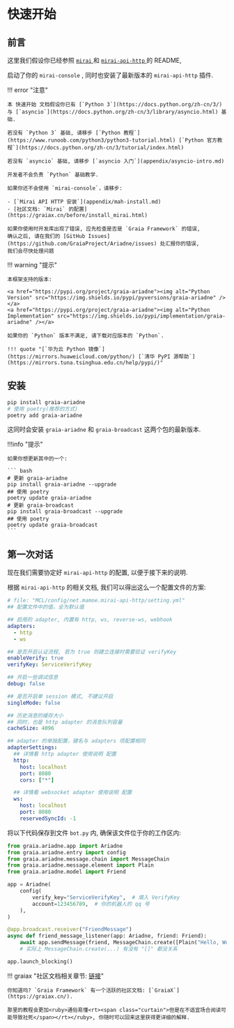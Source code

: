 # 快速开始

## 前言

这里我们假设你已经参照 [ `mirai` ](https://github.com/mamoe/mirai) 和 [ `mirai-api-http` ](https://github.com/mamoe/mirai-api-http)
的 README,

启动了你的 `mirai-console` , 同时也安装了最新版本的 `mirai-api-http` 插件.

!!! error "注意"

    本 快速开始 文档假设你已有 [`Python 3`](https://docs.python.org/zh-cn/3/) 与 [`asyncio`](https://docs.python.org/zh-cn/3/library/asyncio.html) 基础.

    若没有 `Python 3` 基础, 请移步 [`Python 教程`](https://www.runoob.com/python3/python3-tutorial.html) [`Python 官方教程`](https://docs.python.org/zh-cn/3/tutorial/index.html)

    若没有 `asyncio` 基础, 请移步 [`asyncio 入门`](appendix/asyncio-intro.md)

    开发者不会负责 `Python` 基础教学.

    如果你还不会使用 `mirai-console`，请移步:

    - [`Mirai API HTTP 安装`](appendix/mah-install.md)
    - [社区文档: `Mirai` 的配置](https://graiax.cn/before/install_mirai.html)

    如果你使用时开发库出现了错误, 应先检查是否是 `Graia Framework` 的错误,
    确认之后, 请在我们的 [GitHub Issues](https://github.com/GraiaProject/Ariadne/issues) 处汇报你的错误,
    我们会尽快处理问题

!!! warning "提示"

    本框架支持的版本:

    <a href="https://pypi.org/project/graia-ariadne"><img alt="Python Version" src="https://img.shields.io/pypi/pyversions/graia-ariadne" /></a>
    <a href="https://pypi.org/project/graia-ariadne"><img alt="Python Implementation" src="https://img.shields.io/pypi/implementation/graia-ariadne" /></a>

    如果你的 `Python` 版本不满足, 请下载对应版本的 `Python`.

    !!! quote "[`华为云 Python 镜像`](https://mirrors.huaweicloud.com/python/) [`清华 PyPI 源帮助`](https://mirrors.tuna.tsinghua.edu.cn/help/pypi/)"

## 安装

```bash
pip install graia-ariadne
# 使用 poetry(推荐的方式)
poetry add graia-ariadne
```

这同时会安装 `graia-ariadne` 和 `graia-broadcast` 这两个包的最新版本.

!!!info "提示"

    如果你想更新其中的一个:

    ``` bash
    # 更新 graia-ariadne
    pip install graia-ariadne --upgrade
    ## 使用 poetry
    poetry update graia-ariadne
    # 更新 graia-broadcast
    pip install graia-broadcast --upgrade
    ## 使用 poetry
    poetry update graia-broadcast
    ```

## 第一次对话

现在我们需要协定好 `mirai-api-http` 的配置, 以便于接下来的说明.

根据 `mirai-api-http` 的相关文档, 我们可以得出这么一个配置文件的方案:

```yaml
# file: "MCL/config/net.mamoe.mirai-api-http/setting.yml"
## 配置文件中的值，全为默认值

## 启用的 adapter, 内置有 http, ws, reverse-ws, webhook
adapters:
  - http
  - ws

## 是否开启认证流程, 若为 true 则建立连接时需要验证 verifyKey
enableVerify: true
verifyKey: ServiceVerifyKey

## 开启一些调试信息
debug: false

## 是否开启单 session 模式, 不建议开启
singleMode: false

## 历史消息的缓存大小
## 同时，也是 http adapter 的消息队列容量
cacheSize: 4096

## adapter 的单独配置，键名与 adapters 项配置相同
adapterSettings:
  ## 详情看 http adapter 使用说明 配置
  http:
    host: localhost
    port: 8080
    cors: ["*"]

  ## 详情看 websocket adapter 使用说明 配置
  ws:
    host: localhost
    port: 8080
    reservedSyncId: -1
```

将以下代码保存到文件 `bot.py` 内, 确保该文件位于你的工作区内:

```python
from graia.ariadne.app import Ariadne
from graia.ariadne.entry import config
from graia.ariadne.message.chain import MessageChain
from graia.ariadne.message.element import Plain
from graia.ariadne.model import Friend

app = Ariadne(
    config(
        verify_key="ServiceVerifyKey",  # 填入 VerifyKey
        account=123456789,  # 你的机器人的 qq 号
    ),
)

@app.broadcast.receiver("FriendMessage")
async def friend_message_listener(app: Ariadne, friend: Friend):
    await app.sendMessage(friend, MessageChain.create([Plain("Hello, World!")]))
    # 实际上 MessageChain.create(...) 有没有 "[]" 都没关系

app.launch_blocking()

```

!!! graiax "社区文档相关章节: [链接](https://graiax.cn/guide/hello_ero.html)"

    你知道吗? `Graia Framework` 有一个活跃的社区文档: [`GraiaX`](https://graiax.cn/).

    那里的教程会更加<ruby>通俗易懂<rt><span class="curtain">但是在不适宜场合阅读可能导致社死</span></rt></ruby>, 你随时可以回来这里获得更详细的解释.
